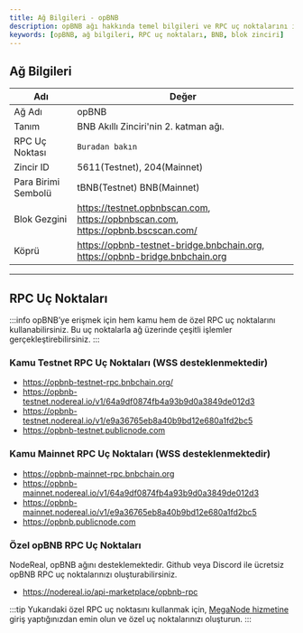 ```yaml
---
title: Ağ Bilgileri - opBNB
description: opBNB ağı hakkında temel bilgileri ve RPC uç noktalarını içeren bir rehber. Bu içerik, kullanıcıların opBNB ağını daha iyi anlamalarına yardımcı olacak, pratik RPC uç noktalarını sunacaktır.
keywords: [opBNB, ağ bilgileri, RPC uç noktaları, BNB, blok zinciri]
---
```


## Ağ Bilgileri

| Adı             | Değer                                                                             |
| --------------- |----------------------------------------------------------------------------------|
| Ağ Adı         | opBNB                                                                            |
| Tanım          | BNB Akıllı Zinciri'nin 2. katman ağı.                                           |
| RPC Uç Noktası | `Buradan bakın`                                                  |
| Zincir ID      | 5611(Testnet), 204(Mainnet)                                                     |
| Para Birimi Sembolü | tBNB(Testnet) BNB(Mainnet)                                                   |
| Blok Gezgini   | https://testnet.opbnbscan.com, https://opbnbscan.com, https://opbnb.bscscan.com/ |
| Köprü          | https://opbnb-testnet-bridge.bnbchain.org, https://opbnb-bridge.bnbchain.org     |

---

## RPC Uç Noktaları

:::info
opBNB’ye erişmek için hem kamu hem de özel RPC uç noktalarını kullanabilirsiniz. Bu uç noktalarla ağ üzerinde çeşitli işlemler gerçekleştirebilirsiniz.
:::

### Kamu Testnet RPC Uç Noktaları (WSS desteklenmektedir)

 - https://opbnb-testnet-rpc.bnbchain.org/
 - https://opbnb-testnet.nodereal.io/v1/64a9df0874fb4a93b9d0a3849de012d3
 - https://opbnb-testnet.nodereal.io/v1/e9a36765eb8a40b9bd12e680a1fd2bc5
 - https://opbnb-testnet.publicnode.com

### Kamu Mainnet RPC Uç Noktaları (WSS desteklenmektedir)

 - https://opbnb-mainnet-rpc.bnbchain.org
 - https://opbnb-mainnet.nodereal.io/v1/64a9df0874fb4a93b9d0a3849de012d3
 - https://opbnb-mainnet.nodereal.io/v1/e9a36765eb8a40b9bd12e680a1fd2bc5
 - https://opbnb.publicnode.com

### Özel opBNB RPC Uç Noktaları

NodeReal, opBNB ağını desteklemektedir. Github veya Discord ile ücretsiz opBNB RPC uç noktalarınızı oluşturabilirsiniz.

 - https://nodereal.io/api-marketplace/opbnb-rpc 

:::tip
Yukarıdaki özel RPC uç noktasını kullanmak için, [MegaNode hizmetine](https://nodereal.io/meganode) giriş yaptığınızdan emin olun ve özel uç noktalarınızı oluşturun.
:::